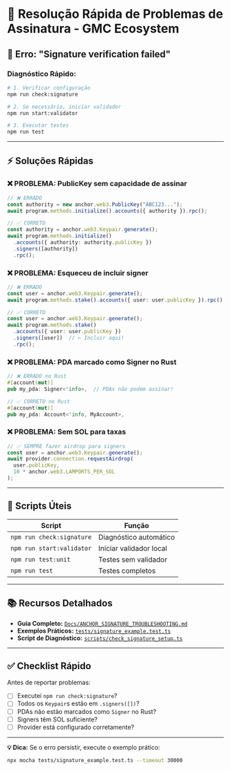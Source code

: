 # 🔐 Resolução Rápida de Problemas de Assinatura - GMC Ecosystem

## 🚨 **Erro: "Signature verification failed"**

### **Diagnóstico Rápido:**

```bash
# 1. Verificar configuração
npm run check:signature

# 2. Se necessário, iniciar validador
npm run start:validator

# 3. Executar testes
npm run test
```

---

## ⚡ **Soluções Rápidas**

### **❌ PROBLEMA: PublicKey sem capacidade de assinar**
```typescript
// ❌ ERRADO
const authority = new anchor.web3.PublicKey("ABC123...");
await program.methods.initialize().accounts({ authority }).rpc();

// ✅ CORRETO  
const authority = anchor.web3.Keypair.generate();
await program.methods.initialize()
  .accounts({ authority: authority.publicKey })
  .signers([authority])
  .rpc();
```

### **❌ PROBLEMA: Esqueceu de incluir signer**
```typescript
// ❌ ERRADO
const user = anchor.web3.Keypair.generate();
await program.methods.stake().accounts({ user: user.publicKey }).rpc();

// ✅ CORRETO
const user = anchor.web3.Keypair.generate();
await program.methods.stake()
  .accounts({ user: user.publicKey })
  .signers([user])  // ← Incluir aqui!
  .rpc();
```

### **❌ PROBLEMA: PDA marcado como Signer no Rust**
```rust
// ❌ ERRADO no Rust
#[account(mut)]
pub my_pda: Signer<'info>,  // PDAs não podem assinar!

// ✅ CORRETO no Rust  
#[account(mut)]
pub my_pda: Account<'info, MyAccount>,
```

### **❌ PROBLEMA: Sem SOL para taxas**
```typescript
// ✅ SEMPRE fazer airdrop para signers
const user = anchor.web3.Keypair.generate();
await provider.connection.requestAirdrop(
  user.publicKey, 
  10 * anchor.web3.LAMPORTS_PER_SOL
);
```

---

## 🔧 **Scripts Úteis**

| Script | Função |
|--------|--------|
| `npm run check:signature` | Diagnóstico automático |
| `npm run start:validator` | Iniciar validador local |
| `npm run test:unit` | Testes sem validador |
| `npm run test` | Testes completos |

---

## 📚 **Recursos Detalhados**

- **Guia Completo:** [`Docs/ANCHOR_SIGNATURE_TROUBLESHOOTING.md`](./Docs/ANCHOR_SIGNATURE_TROUBLESHOOTING.md)
- **Exemplos Práticos:** [`tests/signature_example.test.ts`](./tests/signature_example.test.ts)
- **Script de Diagnóstico:** [`scripts/check_signature_setup.ts`](./scripts/check_signature_setup.ts)

---

## ✅ **Checklist Rápido**

Antes de reportar problemas:

- [ ] Executei `npm run check:signature`?
- [ ] Todos os `Keypair`s estão em `.signers([])`?
- [ ] PDAs não estão marcados como `Signer` no Rust?
- [ ] Signers têm SOL suficiente?
- [ ] Provider está configurado corretamente?

---

**💡 Dica:** Se o erro persistir, execute o exemplo prático:
```bash
npx mocha tests/signature_example.test.ts --timeout 30000
``` 